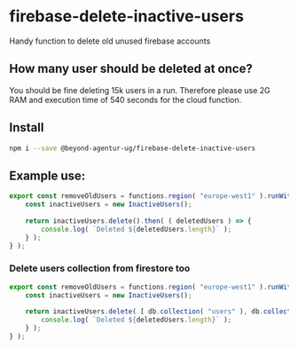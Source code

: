 # firebase-delete-inactive-users
Handy function to delete old unused firebase accounts

## How many user should be deleted at once?

You should be fine deleting 15k users in a run. Therefore please use 2G RAM and execution time of 540 seconds for the cloud function.

## Install

```bash
npm i --save @beyond-agentur-ug/firebase-delete-inactive-users
```

## Example use:

```ts
export const removeOldUsers = functions.region( "europe-west1" ).runWith( bigRunTimeOptions ).pubsub.topic( "hourly-tick" ).onPublish( event => {
    const inactiveUsers = new InactiveUsers();
    
    return inactiveUsers.delete().then( ( deletedUsers ) => {
        console.log( `Deleted ${deletedUsers.length}` );
    } );
} );
```

### Delete users collection from firestore too

```ts
export const removeOldUsers = functions.region( "europe-west1" ).runWith( bigRunTimeOptions ).pubsub.topic( "hourly-tick" ).onPublish( event => {
    const inactiveUsers = new InactiveUsers();
    
    return inactiveUsers.delete( [ db.collection( "users" ), db.collection( "posts" ) ] ).then( ( deletedUsers ) => {
        console.log( `Deleted ${deletedUsers.length}` );
    } );
} );
```
